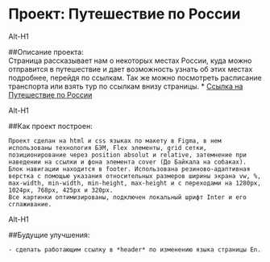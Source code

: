 # Проект: Путешествие по России
  
Alt-H1  
  
##Описание проекта:  
     Страница рассказывает нам о некоторых местах России, куда можно отправится в путешествие и дает возможность узнать об этих местах подробнее, перейдя по ссылкам. Так же можно посмотреть расписание транспорта или взять тур по ссылкам внизу страницы. 
     * [Ссылка на Путешествие по России](https://samarinv.github.io/russian-travel/)
  
Alt-H1  
  
##Как проект построен:  
  
    Проект сделан на html и css языках по макету в Figma, в нем использованы технология БЭМ, Flex элементы, grid сетки, позиционирование через position absolut и relative, затемнение при наведении на ссылки и фона элемента cover (До Байкала на собаках). Блок навигации находится в footer. Использована резиново-адаптивная верстка с помощью указания относительных размеров ширины экрана vw, %, max-width, min-width, min-height, max-height и с переходами на 1280px, 1024px, 768px, 425px и 320px.
    Все картинки оптимизированы, подключен локальный шрифт Inter и его сглаживание.
  
Alt-H1  
  
##Будущие улучшения:

    - сделать работающим ссылку в *header* по изменению языка страницы En.

